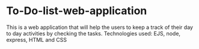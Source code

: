 # To-Do-list-web-application
This is a web application that will help the users to keep a track of their day to day activities by checking the tasks. Technologies used: EJS, node, express, HTML and CSS 
